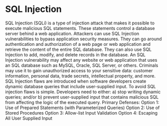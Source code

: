 # SQL Injection 

SQL Injection (SQLi) is a type of injection attack that makes it possible to execute malicious SQL statements. These statements control a database server behind a web application. Attackers can use SQL Injection vulnerabilities to bypass application security measures. They can go around authentication and authorization of a web page or web application and retrieve the content of the entire SQL database. They can also use SQL Injection to add, modify, and delete records in the database.
An SQL Injection vulnerability may affect any website or web application that uses an SQL database such as MySQL, Oracle, SQL Server, or others. Criminals may use it to gain unauthorized access to your sensitive data: customer information, personal data, trade secrets, intellectual property, and more.
SQL Injection flaws are introduced when software developers create dynamic database queries that include user-supplied input. To avoid SQL injection flaws is simple. Developers need to either: a) stop writing dynamic queries; and/or b) prevent user-supplied input that contains malicious SQL from affecting the logic of the executed query.
Primary Defenses:
Option 1: Use of Prepared Statements (with Parameterized Queries)
Option 2: Use of Stored Procedures
Option 3: Allow-list Input Validation
Option 4: Escaping All User Supplied Input
